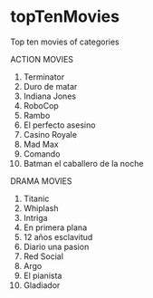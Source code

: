 # topTenMovies
Top ten movies of categories

ACTION  MOVIES

1. Terminator
2. Duro de matar
3. Indiana Jones
4. RoboCop
5. Rambo
6. El perfecto asesino
7. Casino Royale
8. Mad Max
9. Comando
10. Batman el caballero de la noche


DRAMA MOVIES
1. Titanic
2. Whiplash
3. Intriga
4. En primera plana
5. 12 años esclavitud
6. Diario una pasion
7. Red Social
8. Argo
9. El pianista
10. Gladiador
